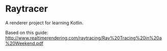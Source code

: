 # Raytracer

A renderer project for learning Kotlin.

Based on this guide:
http://www.realtimerendering.com/raytracing/Ray%20Tracing%20in%20a%20Weekend.pdf